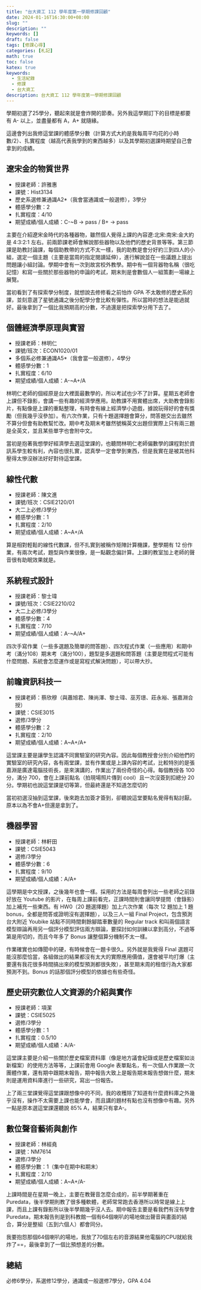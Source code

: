 ```yaml
---
title: "台大資工 112 學年度第一學期修課回顧"
date: 2024-01-16T16:30:00+08:00
slug: ""
description: ""
keywords: []
draft: false
tags: [修課心得]
categories: [札記]
math: true
toc: false
katex: true
keywords:
  - 生活紀錄
  - 修課
  - 台大資工
description: 台大資工 112 學年度第一學期修課回顧
---
```

學期初選了25學分，聽起來就是會炸開的節奏。另外我這學期訂下的目標是都要有 A- 以上，並盡量都有 A，A+ 就隨緣。

這邊會列出我修這堂課的體感學分數（計算方式大約是我每周平均花的小時數/2）、扎實程度（越高代表我學到的東西越多）以及其學期初選課時期望自己會拿到的成績。

## 遼宋金的物質世界

- 授課老師：許雅惠
- 課號：Hist3134
- 歷史系選修兼通識A2*（我會當通識或一般選修），3學分
- 體感學分數：2
- 扎實程度：4/10
- 期望成績/個人成績：C-~B → pass / B+ → pass

主要在介紹遼宋金時代的各種器物，雖然個人覺得上課的內容遼:北宋:南宋:金大約是 4:3:2:1 左右。前兩節課老師會解說那些器物以及他們的歷史背景等等。第三節課是助教討論課，每個助教帶的方式不太一樣，我的助教是會分好約三到四人的小組，選定一個主題（主要是當周的指定閱讀延伸），進行解說並在一些議題上提出問題讓小組討論。學期中會有一次到故宮校外教學。期中有一個背器物名稱（很吃記憶）和寫一些關於那些器物的申論的考試，期末則是會數個人一組策劃一場線上展覽。

當初看到了有探索學分制度，就想說去修修看之前怕炸 GPA 不太敢修的歷史系的課，並刻意選了星號通識之後分配學分會比較有彈性。所以當時的想法是能過就好。最後拿到了一個比我預期高的分數，不過還是把探索學分用下去了。

## 個體經濟學原理與實習

- 授課老師：林明仁
- 課號/班次：ECON1020/01
- 多個系必修兼通識A5*（我會當一般選修），4學分
- 體感學分數：1
- 扎實程度：6/10
- 期望成績/個人成績：A-~A+/A

林明仁老師的個經原是台大裡面最數學的，所以考試也少不了計算。星期五老師會上課但不錄影，會講一些有趣的經濟學應用。助教課不用實體出席，大助教會錄影片，有點像是上課的重點整理，有時會有線上經濟學小遊戲，據說玩得好的會有獎勵（但我幾乎沒參加）。有六次作業，只有十題選擇題會算分，問答題交出去雖然不算分但會有助教幫忙改。期中考及期末考雖然號稱英文出題但實際上只有兩三題是全英文，並且某些單字也會附中文。

當初是抱著我想學好經濟學去選這堂課的，也聽問林明仁老師偏數學的課程對於資訊系學生較有利，內容也很扎實，認真學一定會學到東西，但是我實在是被其他科壓得太慘沒辦法好好對待這堂課。

## 線性代數

- 授課老師：陳文進
- 課號/班次：CSIE2120/01
- 大二上必修/3學分
- 體感學分數：1
- 扎實程度：2/10
- 期望成績/個人成績：A~A+/A

算是相對輕鬆的線性代數課，但不扎實到被稱作矩陣計算機課，整學期有 12 份作業，有兩次考試，題型與作業很像，是一點觀念偏計算。上課的教室加上老師的聲音很有助眠效果就是。

## 系統程式設計

- 授課老師：黎士瑋
- 課號/班次：CSIE2210/02
- 大二上必修/3學分
- 體感學分數：4
- 扎實程度：7/10
- 期望成績/個人成績：A-~A/A+

四次手寫作業（一些多選題及簡單的問答題）、四次程式作業（一些應用）和期中考（滿分108）期末考（滿分100），題型是多選題和問答題（主要是問程式可能有什麼問題、系統會怎麼運作或是寫程式解決問題），可以帶大抄。

## 前瞻資訊科技一

- 授課老師：蔡欣穆（與蕭旭君、陳尚澤、黎士瑋、巫芳璟、莊永裕、張嘉淵合授）
- 課號：CSIE3015
- 選修/3學分
- 體感學分數：2
- 扎實程度：2/10
- 期望成績/個人成績：A~A+/A+

這堂課主要是讓學生認識不同實驗室的研究內容。因此每個教授會分別介紹他們的實驗室的研究內容，各有兩堂課，並有作業或是上課內容的考試，比較特別的是張嘉淵是廣達電腦技術長，是來演講的，作業出了兩份奇怪的心得。每個教授各 100 分，滿分 700，會在上課前點名（拍現場照片傳到 cool）且一次沒簽到扣總分 20 分。學期初也說這堂課是切等第，但最終還是不知道怎麼切的

當初初選沒抽到這堂課，後來跑去加簽才簽到，卻聽說這堂要點名覺得有點討厭。原本以為不會A+但還是拿到了。

## 機器學習

- 授課老師：林軒田
- 課號：CSIE5043
- 選修/3學分
- 體感學分數：6
- 扎實程度：9/10
- 期望成績/個人成績：A/A+

這學期是中文授課，之後幾年也會一樣。採用的方法是每周會列出一些老師之前錄好放在 Youtube 的影片，在每周上課前看完，正課時間則會讓同學提問（會錄影）加上補充一些東西。有 HW0（20 題選擇題）加上六次作業（每次 12 題加上 1 題 bonus，全都是問答或證明沒有選擇題），以及三人一組 Final Project，包含預測台大附近 Youbike 站點不同時間剩餘腳踏車數量的 Regular track 和叫兩個語言模型辯論再用另一個評分模型評估兩方辯論，要探討如何訓練以拿到高分，不過等第是用切的，而且今年多了 Bonus 讓整個算分機制不太一樣。

作業確實也如傳聞中的硬，有時候會在一題卡很久。另外就是我覺得 Final 選題可能沒那麼恰當，各組做出的結果都沒有太大的實際應用價值，還會被平均打爆（主要還有我花很多時間搞出來的模型預測都很失敗），甚至期末周的租借行為大家都預測不到。Bonus 的話那個評分模型的依據也有些奇怪。

## 歷史研究數位人文資源的介紹與實作

- 授課老師：項潔
- 課號：CSIE5025
- 選修/3學分
- 體感學分數：1
- 扎實程度：0.5/10
- 期望成績/個人成績：A/A-

這堂課主要是介紹一些關於歷史檔案資料庫（像是地方議會紀錄或是歷史檔案如淡新檔案）的使用方法等等，上課前會用 Google 表單點名，有一次個人作業跟一次團體作業，還有期中跟期末報告，期中報告大致上是報告期末報告想做什麼，期末則是運用資料庫進行一些研究，寫出一份報告。

上了兩三堂課覺得這堂課跟想像中的不同，我的收穫除了知道有什麼資料庫之外幾乎沒有，操作不太需要上課也能學會，而且講的題材有點也沒有想像中有趣。另外一點是原本選這堂課還聽說 85% A，結果只有拿A-。

## 數位聲音藝術與創作

- 授課老師：林經堯
- 課號：NM7614
- 選修/3學分
- 體感學分數：1（集中在期中和期末）
- 扎實程度：2/10
- 期望成績/個人成績：A~A+/A-

上課時間是在星期一晚上，主要在教聲音怎麼合成的，前半學期著重在 Puredata，後半學期則教了很多種軟體，老師常常跑去香港所以時常是線上上課，而且上課有錄影所以後半學期幾乎沒人去。期中報告主要是看我們有沒有學會 Puredata，期末報告則是到科教館一個有64個喇叭的場地做出聲音與畫面的結合，算分是整組（五到六個人）都會同分。

我要抱怨那個64個喇叭的場地，我放了70個左右的音源結果他電腦的CPU就給我炸了==，最後拿到了一個比預想差的分數。


## 總結

必修6學分，系選修12學分，通識或一般選修7學分，GPA 4.04